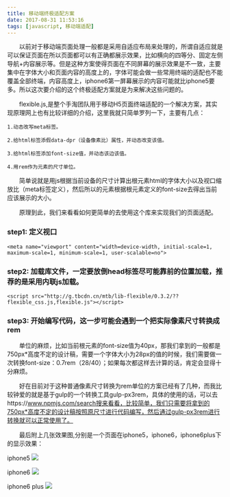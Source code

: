 ```yaml
---
title: 移动端终极适配方案
date: 2017-08-31 11:53:16
tags: [javascript, 移动端适配]
---
```


&emsp;&emsp;以前对于移动端页面处理一般都是采用自适应布局来处理的，所谓自适应就是可以保证页面在所以页面都可以有正确都展示效果，比如横向的四等分、固定左侧导航+内容展示等。但是这种方案使得页面在不同屏幕的展示效果是不一致，主要集中在字体大小和页面内容的高度上的，字体可能会做一些常用终端的适配也不能覆盖全部终端，内容高度上，iphone6第一屏幕展示的内容可能就比iphone5要多。所以这次要介绍的这个终极适配方案就是为来解决这些问题的。

<!--more-->

&emsp;&emsp;flexible.js,是整个手淘团队用于移动H5页面终端适配的一个解决方案，其实现原理网上也有比较详细的介绍，这里我就只简单罗列一下，主要有几点：

```
1.动态改写meta标签。

2.给html标签添假data-dpr（设备像素比）属性，并动态改变该值。

3.给html标签添加font-size值，并动态该边该值。

4.用rem作为元素的尺寸单位。
```

&emsp;&emsp;简单说就是用js根据当前设备的尺寸计算出根元素html的字体大小以及视口缩放比（meta标签定义），然后所以的元素根据根元素定义的font-size去得出当前应该展示的大小。

&emsp;&emsp;原理到此，我们来看看如何更简单的去使用这个库来实现我们的页面适配。

### step1: 定义视口
```
<meta name="viewport" content="width=device-width, initial-scale=1, maximum-scale=1, minimum-scale=1, user-scalable=no">
```

### step2: 加载库文件，一定要放倒head标签尽可能靠前的位置加载，推荐的是采用内联js加载。

```
<script src="http://g.tbcdn.cn/mtb/lib-flexible/0.3.2/??flexible_css.js,flexible.js"></script>
```

### step3: 开始编写代码，这一步可能会遇到一个把实际像素尺寸转换成rem

&emsp;&emsp;单位的麻烦，比如当前根元素的font-size值为40px，那我们拿到的一般都是750px*高度不定的设计稿，需要一个字体大小为28px的值的时候，我们需要做一次转换font-size：0.7rem（28/40）；如果每次都这样去计算的话，肯定会显得十分麻烦。

&emsp;&emsp;好在目前对于这种普通像素尺寸转换为rem单位的方案已经有了几种，而我比较钟爱的就是基于gulp的一个转换工具gulp-px3rem，具体的使用的话，可以去https://www.npmjs.com/search搜来看看，比较简单，我们只需要将拿到的750px*高度不定的设计稿按照原尺寸进行代码编写，然后通过gulp-px3rem进行转换就可以正常使用了。

&emsp;&emsp;最后附上几张效果图,分别是一个页面在iphone5，iphone6，iphone6plus下的显示效果：

iphone5
![](/images/22.jpeg)

iphone6
![](/images/23.jpeg)

iphone6 plus
![](/images/24.jpeg)